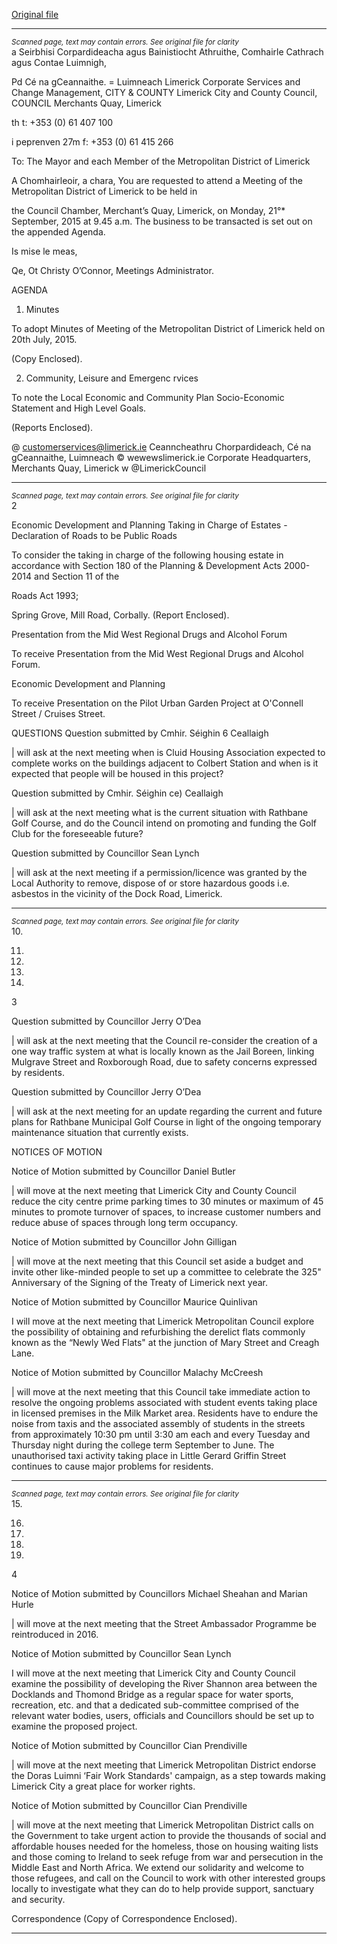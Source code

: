 [Original file](https://www.limerick.ie/sites/default/files/media/documents/2017-06/Agenda%20-%20Monthly%20Meeting%20of%20the%20Metropolitan%20District%20of%20Limerick%20-%2021st%20September%202015.pdf)

---
*<small>Scanned page, text may contain errors. See original file for clarity</small>*  
a Seirbhisi Corpardideacha agus Bainistiocht Athruithe,
Comhairle Cathrach agus Contae Luimnigh,

Pd Cé na gCeannaithe.
= Luimneach
Limerick Corporate Services and Change Management,
CITY & COUNTY Limerick City and County Council,
COUNCIL Merchants Quay,
Limerick

th t: +353 (0) 61 407 100

i peprenven 27m f: +353 (0) 61 415 266

To: The Mayor and each Member of the Metropolitan District of
Limerick

A Chomhairleoir, a chara,
You are requested to attend a Meeting of the Metropolitan District of Limerick to be held in

the Council Chamber, Merchant’s Quay, Limerick, on Monday, 21°* September, 2015 at
9.45 a.m. The business to be transacted is set out on the appended Agenda.

Is mise le meas,

Qe, Ot
Christy O’Connor,
Meetings Administrator.

AGENDA

1. Minutes

To adopt Minutes of Meeting of the Metropolitan District of Limerick held on 20th
July, 2015.

(Copy Enclosed).

2. Community, Leisure and Emergenc rvices

To note the Local Economic and Community Plan Socio-Economic Statement and
High Level Goals.

(Reports Enclosed).

@ customerservices@limerick.ie
Ceanncheathru Chorpardideach, Cé na gCeannaithe, Luimneach © wewewslimerick.ie
Corporate Headquarters, Merchants Quay, Limerick w @LimerickCouncil


---
*<small>Scanned page, text may contain errors. See original file for clarity</small>*  
2

Economic Development and Planning
Taking in Charge of Estates - Declaration of Roads to be Public Roads

To consider the taking in charge of the following housing estate in accordance with
Section 180 of the Planning & Development Acts 2000-2014 and Section 11 of the

Roads Act 1993;

Spring Grove, Mill Road, Corbally.
(Report Enclosed).

Presentation from the Mid West Regional Drugs and Alcohol Forum

To receive Presentation from the Mid West Regional Drugs and Alcohol Forum.

Economic Development and Planning

To receive Presentation on the Pilot Urban Garden Project at O'Connell Street /
Cruises Street.

QUESTIONS
Question submitted by Cmhir. Séighin 6 Ceallaigh

| will ask at the next meeting when is Cluid Housing Association expected to
complete works on the buildings adjacent to Colbert Station and when is it expected
that people will be housed in this project?

Question submitted by Cmhir. Séighin ce) Ceallaigh

| will ask at the next meeting what is the current situation with Rathbane Golf
Course, and do the Council intend on promoting and funding the Golf Club for the
foreseeable future?

Question submitted by Councillor Sean Lynch

| will ask at the next meeting if a permission/licence was granted by the Local
Authority to remove, dispose of or store hazardous goods i.e. asbestos in the
vicinity of the Dock Road, Limerick.


---
*<small>Scanned page, text may contain errors. See original file for clarity</small>*  
10.

11.

12.

13.

14.

3

Question submitted by Councillor Jerry O’Dea

| will ask at the next meeting that the Council re-consider the creation of a one way
traffic system at what is locally known as the Jail Boreen, linking Mulgrave Street
and Roxborough Road, due to safety concerns expressed by residents.

Question submitted by Councillor Jerry O’Dea

| will ask at the next meeting for an update regarding the current and future plans
for Rathbane Municipal Golf Course in light of the ongoing temporary maintenance
situation that currently exists.

NOTICES OF MOTION

Notice of Motion submitted by Councillor Daniel Butler

| will move at the next meeting that Limerick City and County Council reduce the
city centre prime parking times to 30 minutes or maximum of 45 minutes to promote
turnover of spaces, to increase customer numbers and reduce abuse of spaces
through long term occupancy.

Notice of Motion submitted by Councillor John Gilligan

| will move at the next meeting that this Council set aside a budget and invite other
like-minded people to set up a committee to celebrate the 325" Anniversary of the
Signing of the Treaty of Limerick next year.

Notice of Motion submitted by Councillor Maurice Quinlivan

I will move at the next meeting that Limerick Metropolitan Council explore the
possibility of obtaining and refurbishing the derelict flats commonly known as the
“Newly Wed Flats" at the junction of Mary Street and Creagh Lane.

Notice of Motion submitted by Councillor Malachy McCreesh

| will move at the next meeting that this Council take immediate action to resolve the
ongoing problems associated with student events taking place in licensed premises
in the Milk Market area. Residents have to endure the noise from taxis and the
associated assembly of students in the streets from approximately 10:30 pm until
3:30 am each and every Tuesday and Thursday night during the college term
September to June. The unauthorised taxi activity taking place in Little Gerard
Griffin Street continues to cause major problems for residents.


---
*<small>Scanned page, text may contain errors. See original file for clarity</small>*  
15.

16.

17.

18.

19.

4

Notice of Motion submitted by Councillors Michael Sheahan and
Marian Hurle

| will move at the next meeting that the Street Ambassador Programme be
reintroduced in 2016.

Notice of Motion submitted by Councillor Sean Lynch

I will move at the next meeting that Limerick City and County Council examine the
possibility of developing the River Shannon area between the Docklands and
Thomond Bridge as a regular space for water sports, recreation, etc. and that a
dedicated sub-committee comprised of the relevant water bodies, users, officials
and Councillors should be set up to examine the proposed project.

Notice of Motion submitted by Councillor Cian Prendiville

| will move at the next meeting that Limerick Metropolitan District endorse the Doras
Luimni ‘Fair Work Standards' campaign, as a step towards making Limerick City a
great place for worker rights.

Notice of Motion submitted by Councillor Cian Prendiville

| will move at the next meeting that Limerick Metropolitan District calls on the
Government to take urgent action to provide the thousands of social and affordable
houses needed for the homeless, those on housing waiting lists and those coming
to Ireland to seek refuge from war and persecution in the Middle East and North
Africa. We extend our solidarity and welcome to those refugees, and call on the
Council to work with other interested groups locally to investigate what they can do
to help provide support, sanctuary and security.

Correspondence
(Copy of Correspondence Enclosed).


---
